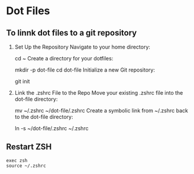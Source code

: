 # Dot Files


## To linnk dot files to a git repository

1. Set Up the Repository
Navigate to your home directory:


    cd ~
Create a directory for your dotfiles:


    mkdir -p dot-file
    cd dot-file
Initialize a new Git repository:


    git init
2. Link the .zshrc File to the Repo
Move your existing .zshrc file into the dot-file directory:


    mv ~/.zshrc ~/dot-file/.zshrc
Create a symbolic link from ~/.zshrc back to the dot-file directory:


    ln -s ~/dot-file/.zshrc ~/.zshrc


## Restart ZSH

    exec zsh
    source ~/.zshrc

